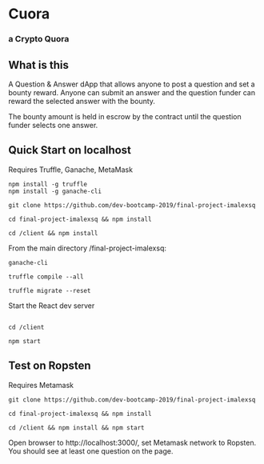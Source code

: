 # Cuora

### a Crypto Quora

## What is this

A Question & Answer dApp that allows anyone to post a question and set a bounty reward. Anyone can submit an answer and the question funder can reward the selected answer with the bounty.

The bounty amount is held in escrow by the contract until the question funder selects one answer.

## Quick Start on localhost

Requires Truffle, Ganache, MetaMask

```
npm install -g truffle
npm install -g ganache-cli

git clone https://github.com/dev-bootcamp-2019/final-project-imalexsq

cd final-project-imalexsq && npm install

cd /client && npm install

```

From the main directory /final-project-imalexsq:

```
ganache-cli

truffle compile --all

truffle migrate --reset

```

Start the React dev server

```

cd /client

npm start

```

## Test on Ropsten

Requires Metamask

```
git clone https://github.com/dev-bootcamp-2019/final-project-imalexsq

cd final-project-imalexsq && npm install

cd /client && npm install && npm start
```

Open browser to http://localhost:3000/, set Metamask network to Ropsten. You should see at least one question on the page.
